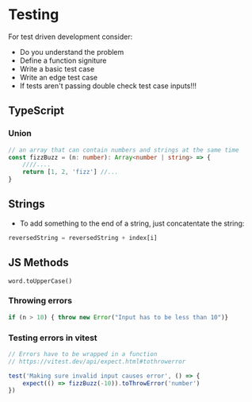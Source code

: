 # Testing 
For test driven development consider:
- Do you understand the problem
- Define a function signiture
- Write a basic test case
- Write an edge test case 
- If tests aren't passing double check test case inputs!!!

## TypeScript
### Union
```ts
// an array that can contain numbers and strings at the same time
const fizzBuzz = (n: number): Array<number | string> => {
    ////....
    return [1, 2, 'fizz'] //...
}

```

## Strings 

- To add something to the end of a string, just concatentate the string:

```js
reversedString = reversedString + index[i]
```

## JS Methods

`word.toUpperCase()`

### Throwing errors
```ts
if (n > 10) { throw new Error("Input has to be less than 10")}
```

### Testing errors in vitest
```ts
// Errors have to be wrapped in a function
// https://vitest.dev/api/expect.html#tothrowerror

test('Making sure invalid input causes error', () => {
    expect(() => fizzBuzz(-10)).toThrowError('number')
})
```